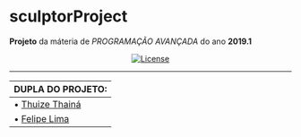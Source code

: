 # sculptorProject
**Projeto** da máteria de *PROGRAMAÇÃO AVANÇADA*  do ano **2019.1**       


<p align="center">
    <a href="https://github.com/thuize/projectSculptor/blob/master/LICENSE.md">
        <img src="https://img.shields.io/github/license/thuize/projectSculptor.svg?longCache=true&style=for-the-badge"
             alt="License" /></a>
</p>


----------------------------------------------------------------------------------------------------------------------------

| **DUPLA DO PROJETO:**                                            | 
| ---------------------------------------------------------------- |
|  • [Thuize Thainá](https://github.com/filipegmedeiros)           |
|  • [Felipe Lima](https://github.com/FelipeLM1)                   |
